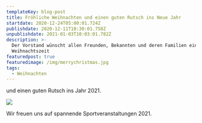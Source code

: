 ```yaml
---
templateKey: blog-post
title: Fröhliche Weihnachten und einen guten Rutsch ins Neue Jahr
startdate: 2020-12-24T05:00:01.724Z
publishdate: 2020-12-11T10:30:01.758Z
unpublishdate: 2021-01-03T10:03:01.782Z
description: >-
  Der Vorstand wünscht allen Freunden, Bekannten und deren Familien eine schöne
  Weihnachtszeit
featuredpost: true
featuredimage: /img/merrychristmas.jpg
tags:
  - Weihnachten
---
```

und einen guten Rutsch ins Jahr 2021.

![](/img/weihnachtsmann_tanzt.jpg)

Wir freuen uns auf spannende Sportveranstaltungen 2021.